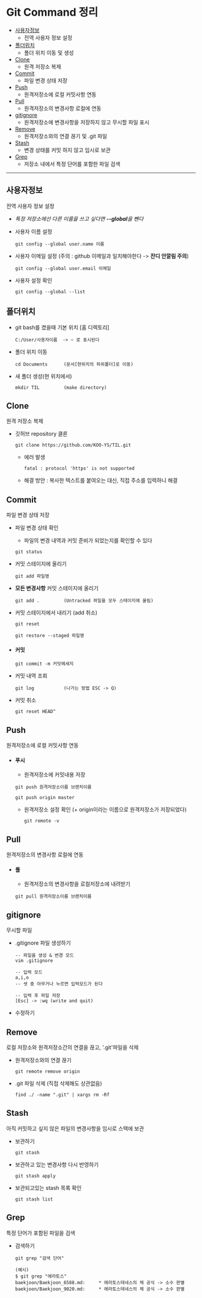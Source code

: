 # Git Command 정리

- [사용자정보](#사용자정보)
  - 전역 사용자 정보 설정
- [폴더위치](#폴더위치)
  - 폴더 위치 이동 및 생성
- [Clone](#Clone)
  - 원격 저장소 복제
- [Commit](#Commit)
  - 파일 변경 상태 저장
- [Push](#Push)
  - 원격저장소에 로컬 커밋사항 연동
- [Pull](#Pull)
  - 원격저장소의 변경사항 로컬에 연동
- [gitignore](#gitignore)
  - 원격저장소에 변경사항을 저장하지 않고 무시할 파일 표시
- [Remove](#Remove)
  - 원격저장소와의 연결 끊기 및 .git 파일
- [Stash](#Stash) 
  - 변경 상태를 커밋 하지 않고 임시로 보관
- [Grep](#Grep)
  - 저장소 내에서 특정 단어를 포함한 파일 검색
---



## 사용자정보

전역 사용자 정보 설정

- *특정 저장소에선 다른 이름을 쓰고 싶다면 **--global**을 뺀다*

- 사용자 이름 설정

  ```
  git config --global user.name 이름
  ```

- 사용자 이메일 설정 (주의 : github 이메일과 일치해야한다 -> **잔디 안깔림 주의**)

  ```
  git config --global user.email 이메일
  ```

- 사용자 설정 확인

  ``` 
  git config --global --list
  ```





## 폴더위치

- git bash를 켰을때 기본 위치 [홈 디렉토리]

  ```
  C:/User/사용자이름  -> ~ 로 표시된다
  ```

- 폴더 위치 이동

  ```
  cd Documents		(문서[현위치의 하위폴더]로 이동)
  ```

- 새 폴더 생성(현 위치에서)

  ```
  mkdir TIL			(make directory)
  ```





## Clone

원격 저장소 복제

- 깃허브 repository 클론

  ```
  git clone https://github.com/KOO-YS/TIL.git
  ```

  - 에러 발생

    ```
    fatal : protocol 'https' is not supported
    ```

  - 해결 방안 :  복사한 텍스트를 붙여오는 대신, 직접 주소를 입력하니 해결





##  Commit

파일 변경 상태 저장

- 파일 변경 상태 확인

  - 파일의 변경 내역과 커밋 준비가 되었는지를 확인할 수 있다

  ```
  git status
  ```

- 커밋 스테이지에 올리기

  ```
  git add 파일명
  ```

- **모든 변경사항** 커밋 스테이지에 올리기

  ```
  git add . 		(Untracked 파일을 모두 스테이지에 올림)
  ```

- 커밋 스테이지에서 내리기 (add 취소)

  ```
  git reset
  
  git restore --staged 파일명
  ```

- #### **커밋**

  ```
  git commit -m 커밋메세지
  ```

- 커밋 내역 조회

  ```
  git log			(나가는 방법 ESC -> Q)
  ```

- 커밋 취소

  ```
  git reset HEAD^
  ```



## Push

원격저장소에 로컬 커밋사항 연동

- #### 푸시

  - 원격저장소에 커밋내용 저장
  
  ```
  git push 원격저장소이름 브랜치이름
  ```
  ```
  git push origin master
  ```

  - 원격저장소 설정 확인  (+ origin이라는 이름으로 원격저장소가 저장되었다)
  
    ```
    git remote -v
    ```





## Pull

원격저장소의 변경사항 로컬에 연동

- #### 풀

  - 원격저장소의 변경사항을 로컬저장소에 내려받기
  
  ```
  git pull 원격저장소이름 브랜치이름
  ```





## gitignore

무시할 파일 

- .gitignore 파일 생성하기

  ```
  -- 파일을 생성 & 변경 모드 
  vim .gitignore
  ```

  ```
  -- 입력 모드
  a,i,o
  -- 셋 중 아무거나 누르면 입력모드가 된다
  
  -- 입력 후 파일 저장
  [Esc] -> :wq (write and quit)
  ```

- 수정하기



## Remove

로컬 저장소와 원격저장소간의 연결을 끊고, '.git'파일을 삭제

- 원격저장소와의 연결 끊기
  ```
  git remote remove origin
  ```
  
- .git 파일 삭제 (직접 삭제해도 상관없음)
  ```
  find ./ -name ".git" | xargs rm -Rf
  ```



## Stash

아직 커밋하고 싶지 않은 파일의 변경사항을 임시로 스택에 보관

- 보관하기

  ```
  git stash
  ```

- 보관하고 있는 변경사항 다시 반영하기

  ```
  git stash apply
  ```

- 보관되고있는  stash 목록 확인

  ```
  git stash list
  ```



## Grep

특정 단어가 포함된 파일을 검색

- 검색하기

  ```
  git grep "검색 단어"
  
  (예시)
  $ git grep "에라토스"
  baekjoon/Baekjoon_6588.md:     * 에라토스테네스의 체 공식 -> 소수 판별
  baekjoon/Baekjoon_9020.md:     * 에라토스테네스의 체 공식 -> 소수 판별
  ```